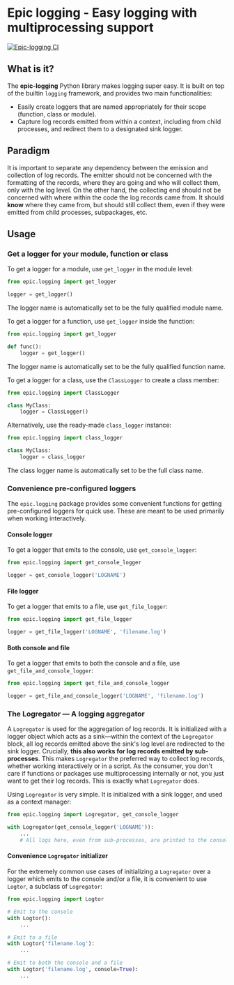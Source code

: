 # Epic logging - Easy logging with multiprocessing support
[![Epic-logging CI](https://github.com/Cybereason/epic-logging/actions/workflows/ci.yml/badge.svg)](https://github.com/Cybereason/epic-logging/actions/workflows/ci.yml)


## What is it?

The **epic-logging** Python library makes logging super easy. It is built on top of the builtin `logging` 
framework, and provides two main functionalities:
* Easily create loggers that are named appropriately for their scope (function, class or module).
* Capture log records emitted from within a context, including from child processes, and redirect them
to a designated sink logger.

## Paradigm
It is important to separate any dependency between the emission and collection of log records.
The emitter should not be concerned with the formatting of the records, where they are going and who
will collect them, only with the log level. On the other hand, the collecting end should not be concerned with
where within the code the log records came from. It should **know** where they came from, but should still
collect them, even if they were emitted from child processes, subpackages, etc.

## Usage

### Get a logger for your module, function or class

To get a logger for a module, use `get_logger` in the module level:
```python
from epic.logging import get_logger

logger = get_logger()
```
The logger name is automatically set to be the fully qualified module name.

To get a logger for a function, use `get_logger` inside the function:
```python
from epic.logging import get_logger

def func():
    logger = get_logger()
```
The logger name is automatically set to be the fully qualified function name.

To get a logger for a class, use the `ClassLogger` to create a class member:
```python
from epic.logging import ClassLogger

class MyClass:
    logger = ClassLogger()
```
Alternatively, use the ready-made `class_logger` instance:
```python
from epic.logging import class_logger

class MyClass:
    logger = class_logger
```
The class logger name is automatically set to be the full class name.

### Convenience pre-configured loggers
The `epic.logging` package provides some convenient functions for getting pre-configured loggers for quick use.
These are meant to be used primarily when working interactively.

#### Console logger
To get a logger that emits to the console, use `get_console_logger`:
```python
from epic.logging import get_console_logger

logger = get_console_logger('LOGNAME')
```

#### File logger
To get a logger that emits to a file, use `get_file_logger`:
```python
from epic.logging import get_file_logger

logger = get_file_logger('LOGNAME', 'filename.log')
```

#### Both console and file
To get a logger that emits to both the console and a file, use `get_file_and_console_logger`:
```python
from epic.logging import get_file_and_console_logger

logger = get_file_and_console_logger('LOGNAME', 'filename.log')
```

### The Logregator &mdash; A logging aggregator
A `Logregator` is used for the aggregation of log records. It is initialized with a logger object
which acts as a sink&mdash;within the context of the `Logregator` block, all log records emitted above the sink's
log level are redirected to the sink logger. Crucially, **this also works for log records emitted by sub-processes**.
This makes `Logregator` the preferred way to collect log records, whether working interactively or in a
script. As the consumer, you don't care if functions or packages use multiprocessing internally or not,
you just want to get their log records. This is exactly what `Logregator` does.

Using `Logregator` is very simple. It is initialized with a sink logger, and used as a context manager:
```python
from epic.logging import Logregator, get_console_logger

with Logregator(get_console_logger('LOGNAME')):
    ...
    # All logs here, even from sub-processes, are printed to the console.
```

#### Convenience `Logregator` initializer
For the extremely common use cases of initializing a `Logregator` over a logger which emits to the console
and/or a file, it is convenient to use `Logtor`, a subclass of `Logregator`:
```python
from epic.logging import Logtor

# Emit to the console
with Logtor():
    ...

# Emit to a file
with Logtor('filename.log'):
    ...

# Emit to both the console and a file
with Logtor('filename.log', console=True):
    ...
```
